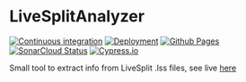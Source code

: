 # LiveSplitAnalyzer

[![Continuous integration](https://github.com/Webcretaire/LiveSplitAnalyzer/actions/workflows/ci.yml/badge.svg)](https://github.com/Webcretaire/LiveSplitAnalyzer/actions/workflows/ci.yml)
[![Deployment](https://github.com/Webcretaire/LiveSplitAnalyzer/actions/workflows/cd.yml/badge.svg)](https://github.com/Webcretaire/LiveSplitAnalyzer/actions/workflows/cd.yml)
[![Github Pages](https://img.shields.io/github/deployments/Webcretaire/LiveSplitAnalyzer/github-pages?label=Github%20Pages)](https://github.com/Webcretaire/LiveSplitAnalyzer/deployments/activity_log?environment=github-pages)
[![SonarCloud Status](https://sonarcloud.io/api/project_badges/measure?project=Webcretaire_LiveSplitAnalyzer&metric=alert_status)](https://sonarcloud.io/dashboard/?id=Webcretaire_LiveSplitAnalyzer)
[![Cypress.io](https://img.shields.io/badge/tested%20with-Cypress-04C38E.svg)](https://www.cypress.io/)

Small tool to extract info from LiveSplit .lss files, see live [here](https://webcretaire.github.io/LiveSplitAnalyzer/)

